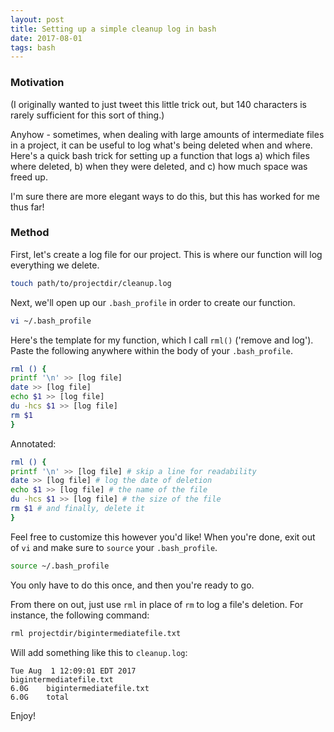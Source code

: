 ```yaml
---
layout: post
title: Setting up a simple cleanup log in bash
date: 2017-08-01
tags: bash
---
```


### Motivation

(I originally wanted to just tweet this little trick out, but 140 characters is rarely sufficient for this sort of thing.)

Anyhow - sometimes, when dealing with large amounts of intermediate files in a project, it can be useful to log what's being deleted when and where. Here's a quick bash trick for setting up a function that logs a) which files where deleted, b) when they were deleted, and c) how much space was freed up.

I'm sure there are more elegant ways to do this, but this has worked for me thus far!

### Method

First, let's create a log file for our project. This is where our function will log everything we delete. 

```sh
touch path/to/projectdir/cleanup.log
```

Next, we'll open up our `.bash_profile` in order to create our function.

```sh
vi ~/.bash_profile
```

Here's the template for my function, which I call `rml()` ('remove and log'). Paste the following anywhere within the body of your `.bash_profile`.

```sh
rml () {
printf '\n' >> [log file]
date >> [log file]
echo $1 >> [log file]
du -hcs $1 >> [log file]
rm $1
}
```

Annotated:

```sh
rml () {
printf '\n' >> [log file] # skip a line for readability
date >> [log file] # log the date of deletion
echo $1 >> [log file] # the name of the file
du -hcs $1 >> [log file] # the size of the file
rm $1 # and finally, delete it
}
```

Feel free to customize this however you'd like! When you're done, exit out of `vi` and make sure to `source` your `.bash_profile`.

```sh
source ~/.bash_profile
```

You only have to do this once, and then you're ready to go.

From there on out, just use `rml` in place of `rm` to log a file's deletion. For instance, the following command:

```sh
rml projectdir/bigintermediatefile.txt
```

Will add something like this to `cleanup.log`:

```
Tue Aug  1 12:09:01 EDT 2017
bigintermediatefile.txt
6.0G    bigintermediatefile.txt
6.0G    total
```

Enjoy!
